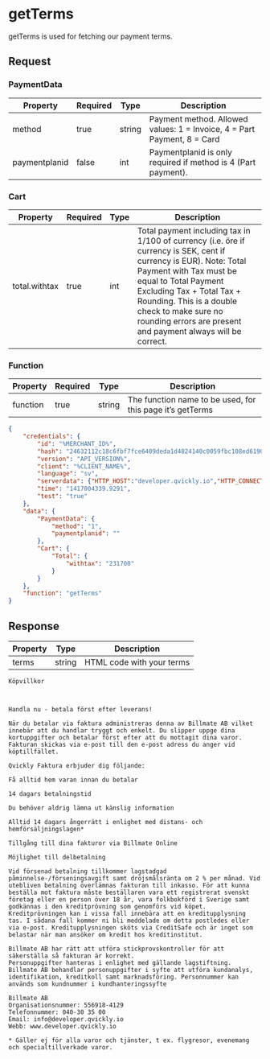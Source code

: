# getTerms

getTerms is used for fetching our payment terms.

## Request

### PaymentData

| Property      | Required | Type   | Description                                                             |
|---------------|----------|--------|-------------------------------------------------------------------------|
| method        | true     | string | Payment method. Allowed values: 1 = Invoice, 4 = Part Payment, 8 = Card |
| paymentplanid | false    | int    | Paymentplanid is only required if method is 4 (Part payment).           |

### Cart

| Property      | Required | Type | Description                                                                                                                                                                                                                                                                                                       |
|---------------|----------|------|-------------------------------------------------------------------------------------------------------------------------------------------------------------------------------------------------------------------------------------------------------------------------------------------------------------------|
| total.withtax | true     | int  | Total payment including tax in 1/100 of currency (i.e. öre if currency is SEK, cent if currency is EUR). Note: Total Payment with Tax must be equal to Total Payment Excluding Tax + Total Tax + Rounding. This is a double check to make sure no rounding errors are present and payment always will be correct. |

### Function

| Property | Required | Type   | Description                                               |
|----------|----------|--------|-----------------------------------------------------------|
| function | true     | string | The function name to be used, for this page it’s getTerms |


```json
{
    "credentials": {
        "id": "%MERCHANT_ID%",
        "hash": "24632112c18c6fbf7fce6409deda1d4824140c0059fbc108ed6190934c47709caffcb8f8c47fd770ab53e4637e5dac1b8679faa30a248353775dbf336a67d202",
        "version": "API_VERSION%",
        "client": "%CLIENT_NAME%",
        "language": "sv",
        "serverdata": {"HTTP_HOST":"developer.qvickly.io","HTTP_CONNECTION":"keep-alive","HTTP_CACHE_CONTROL":"max-age=0","HTTP_ACCEPT":"text\/html,application\/xhtml+xml,application\/xml;q=0.9,image\/webp,*\/*;q=0.8","HTTP_USER_AGENT":"Mozilla\/5.0 (Macintosh; Intel Mac OS X 10_10_1) AppleWebKit\/537.36 (KHTML, like Gecko) Chrome\/39.0.2171.95 Safari\/537.36","HTTP_ACCEPT_ENCODING":"gzip, deflate, sdch","HTTP_ACCEPT_LANGUAGE":"en-US,en;q=0.8","PATH":"\/sbin:\/usr\/sbin:\/bin:\/usr\/bin","SERVER_SOFTWARE":"Apache\/2.2.26 (Amazon)","SERVER_NAME":"developer.qvickly.io","SERVER_ADDR":"172.31.22.88","SERVER_PORT":"80","REMOTE_ADDR":"2.71.114.219","REMOTE_PORT":"53241","GATEWAY_INTERFACE":"CGI\/1.1","SERVER_PROTOCOL":"HTTP\/1.1","REQUEST_METHOD":"GET","QUERY_STRING":"","REQUEST_TIME":1421313644},
        "time": "1417004339.9291",
        "test": "true"
    },
    "data": {
        "PaymentData": {
            "method": "1",
            "paymentplanid": ""
        },
        "Cart": {
            "Total": {
                "withtax": "231700"
            }
        }
    },
    "function": "getTerms"
}
```

## Response

| Property | Type   | Description               |
|----------|--------|---------------------------|
| terms    | string | HTML code with your terms |

```text
Köpvillkor



Handla nu - betala först efter leverans!

När du betalar via faktura administreras denna av Billmate AB vilket innebär att du handlar tryggt och enkelt. Du slipper uppge dina kortuppgifter och betalar först efter att du mottagit dina varor. Fakturan skickas via e-post till den e-post adress du anger vid köptillfället.

Qvickly Faktura erbjuder dig följande:

Få alltid hem varan innan du betalar

14 dagars betalningstid

Du behöver aldrig lämna ut känslig information

Alltid 14 dagars ångerrätt i enlighet med distans- och hemförsäljningslagen*

Tillgång till dina fakturor via Billmate Online

Möjlighet till delbetalning

Vid försenad betalning tillkommer lagstadgad påminnelse-/förseningsavgift samt dröjsmålsränta om 2 % per månad. Vid utebliven betalning överlämnas fakturan till inkasso. För att kunna beställa mot faktura måste beställaren vara ett registrerat svenskt företag eller en person över 18 år, vara folkbokförd i Sverige samt godkännas i den kreditprövning som genomförs vid köpet. Kreditprövningen kan i vissa fall innebära att en kreditupplysning tas. I sådana fall kommer ni bli meddelade om detta postledes eller via e-post. Kreditupplysningen sköts via CreditSafe och är inget som belastar när man ansöker om kredit hos kreditinstitut.

Billmate AB har rätt att utföra stickprovskontroller för att säkerställa så fakturan är korrekt.
Personuppgifter hanteras i enlighet med gällande lagstiftning. Billmate AB behandlar personuppgifter i syfte att utföra kundanalys, identifikation, kreditkoll samt marknadsföring. Personnummer kan används som kundnummer i kundhanteringssyfte

Billmate AB
Organisationsnummer: 556918-4129
Telefonnummer: 040-30 35 00
Email: info@developer.qvickly.io
Webb: www.developer.qvickly.io

* Gäller ej för alla varor och tjänster, t ex. flygresor, evenemang och specialtillverkade varor.
```